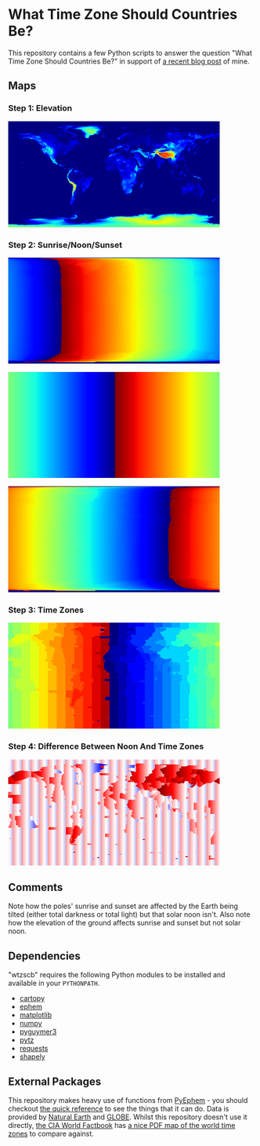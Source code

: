 # What Time Zone Should Countries Be?

This repository contains a few Python scripts to answer the question "What Time Zone Should Countries Be?" in support of [a recent blog post](http://www.thomasguymer.co.uk/blog/2019/2019-07-06/) of mine.

## Maps

### Step 1: Elevation

![Elevation Map](elev.png)

### Step 2: Sunrise/Noon/Sunset

![Sunrise Difference Map](sunriseDiff.png)

![Noon Difference Map](noonDiff.png)

![Sunset Difference Map](sunsetDiff.png)

### Step 3: Time Zones

![Time Zone Map](timeZone.png)

### Step 4: Difference Between Noon And Time Zones

![Time Zone Difference Map](timeZoneDiff.png)

## Comments

Note how the poles' sunrise and sunset are affected by the Earth being tilted (either total darkness or total light) but that solar noon isn't. Also note how the elevation of the ground affects sunrise and sunset but not solar noon.

## Dependencies

"wtzscb" requires the following Python modules to be installed and available in your `PYTHONPATH`.

* [cartopy](https://pypi.org/project/Cartopy)
* [ephem](https://pypi.org/project/ephem/)
* [matplotlib](https://pypi.org/project/matplotlib)
* [numpy](https://pypi.org/project/numpy)
* [pyguymer3](https://github.com/Guymer/PyGuymer3)
* [pytz](https://pypi.org/project/pytz)
* [requests](https://pypi.org/project/requests)
* [shapely](https://pypi.org/project/shapely)

## External Packages

This repository makes heavy use of functions from [PyEphem](https://github.com/brandon-rhodes/pyephem) - you should checkout [the quick reference](https://rhodesmill.org/pyephem/quick.html) to see the things that it can do. Data is provided by [Natural Earth](http://www.naturalearthdata.com/) and [GLOBE](https://www.ngdc.noaa.gov/mgg/topo/globe.html). Whilst this repository doesn't use it directly, [the CIA World Factbook](https://www.cia.gov/library/publications/resources/the-world-factbook/) has [a nice PDF map of the world time zones](https://www.cia.gov/library/publications/the-world-factbook/graphics/ref_maps/physical/pdf/standard_time_zones_of_the_world.pdf) to compare against.
